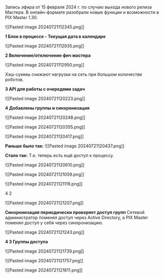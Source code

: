 


Запись эфира от 15 февраля 2024 г. по случаю выхода нового релиза Мастера. В онлайн-формате разобрали новые функции и возможности в PIX Master 1.30.


![[Pasted image 20240721112345.png]]



**1 Блок в процессе - Текущая дата в календаре**


![[Pasted image 20240721112935.png]]


**2 Включение/отключение фич мастера**



![[Pasted image 20240721112950.png]]



Хэш-суммы снижают нагрузки на сеть при большом количестве роботов.


**3 API для работы с очередями задач**



![[Pasted image 20240721120223.png]]





**4 Добавлены группы и синхронизация** 

![[Pasted image 20240721120248.png]]



![[Pasted image 20240721120355.png]]



![[Pasted image 20240721120417.png]]


**Раньше было так:**
![[Pasted image 20240721120437.png]]



**Стало так:**
Т.е. теперь есть ещё доступ к процессу.


![[Pasted image 20240721120610.png]]



![[Pasted image 20240721121059.png]]



![[Pasted image 20240721121119.png]]


4 2 

![[Pasted image 20240721121207.png]]


**Синхронизация периодически проверяет доступ групп**
Сетевой администратор поменял доступ через Active Directory,
а PIX Master поменял доступ у себя через синхронизацию.



![[Pasted image 20240721121243.png]]




**4 3 Группы доступа**

![[Pasted image 20240721121739.png]]


![[Pasted image 20240721121757.png]]



![[Pasted image 20240721121811.png]]


